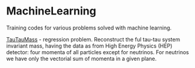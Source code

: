 # MachineLearning
Training codes for various problems solved with machine learning.

[TauTauMass](TauTauMass/README.md) - regression problem. Reconstruct the ful tau-tau system invariant mass, having the
data as from High Energy Physics (HEP) detector: four momenta of all particles except for neutrinos.
For neutrinos we have only the vectorial sum of momenta in a given plane. 
